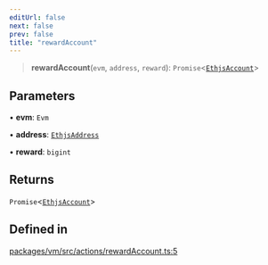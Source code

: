 ```yaml
---
editUrl: false
next: false
prev: false
title: "rewardAccount"
---
```


> **rewardAccount**(`evm`, `address`, `reward`): `Promise`\<[`EthjsAccount`](/reference/tevm/utils/classes/ethjsaccount/)\>

## Parameters

• **evm**: `Evm`

• **address**: [`EthjsAddress`](/reference/tevm/utils/classes/ethjsaddress/)

• **reward**: `bigint`

## Returns

`Promise`\<[`EthjsAccount`](/reference/tevm/utils/classes/ethjsaccount/)\>

## Defined in

[packages/vm/src/actions/rewardAccount.ts:5](https://github.com/evmts/tevm-monorepo/blob/main/packages/vm/src/actions/rewardAccount.ts#L5)
